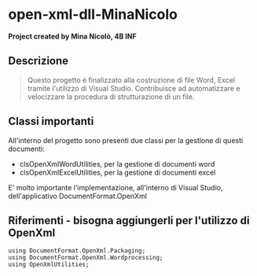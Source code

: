 # open-xml-dll-MinaNicolo

**Project created by Mina Nicolò, 4B INF**

## Descrizione ##
> Questo progetto è finalizzato alla costruzione di file Word, Excel tramite l'utilizzo di Visual Studio.
> Contribuisce ad automatizzare e velocizzare la procedura di strutturazione di un file.

## Classi importanti ##
All'interno del progetto sono presenti due classi per la gestione di questi documenti:
* clsOpenXmlWordUtilities, per la gestione di documenti word
* clsOpenXmlExcelUtilities, per la gestione di documenti excel

E' molto importante l'implementazione, all'interno di Visual Studio, dell'applicativo DocumentFormat.OpenXml

## Riferimenti - bisogna aggiungerli per l'utilizzo di OpenXml ##
``` using DocumentFormat.OpenXml;
using DocumentFormat.OpenXml.Packaging;
using DocumentFormat.OpenXml.Wordprocessing;
using OpenXmlUtilities;
```
